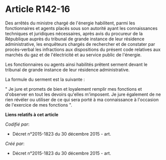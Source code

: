 # Article R142-16

Des arrêtés du ministre chargé de l'énergie habilitent, parmi les fonctionnaires et agents placés sous son autorité ayant les
connaissances techniques et juridiques nécessaires, après avis du procureur de la République auprès du tribunal de grande
instance de leur résidence administrative, les enquêteurs chargés de rechercher et de constater par procès-verbal les
infractions aux dispositions du présent code relatives aux marchés du gaz et de l'électricité et au service public de
l'énergie. 

Les fonctionnaires ou agents ainsi habilités prêtent serment devant le tribunal de grande instance de leur résidence
administrative. 

La formule du serment est la suivante : 

" Je jure et promets de bien et loyalement remplir mes fonctions et d'observer en tout les devoirs qu'elles m'imposent. Je
jure également de ne rien révéler ou utiliser de ce qui sera porté à ma connaissance à l'occasion de l'exercice de mes
fonctions ".

**Liens relatifs à cet article**

_Codifié par_:

  - Décret n°2015-1823 du 30 décembre 2015 - art.

_Créé par_:

  - Décret n°2015-1823 du 30 décembre 2015 - art.
